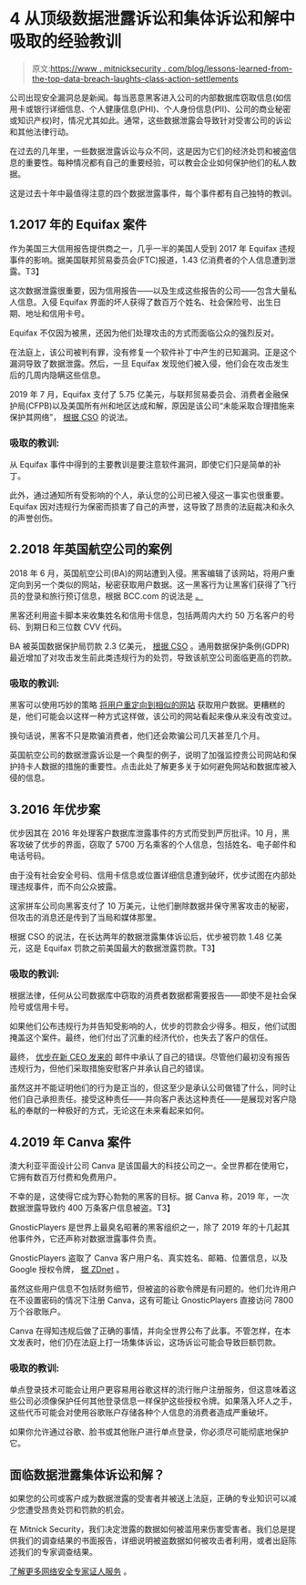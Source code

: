 # 4 从顶级数据泄露诉讼和集体诉讼和解中吸取的经验教训

> 原文:[https://www . mitnicksecurity . com/blog/lessons-learned-from-the-top-data-breach-laughts-class-action-settlements](https://www.mitnicksecurity.com/blog/lessons-learned-from-the-top-data-breach-lawsuits-class-action-settlements)

公司出现安全漏洞总是新闻。每当恶意黑客进入公司的内部数据库窃取信息(如信用卡或银行详细信息、个人健康信息(PHI)、个人身份信息(PII)、公司的商业秘密或知识产权)时，情况尤其如此。通常，这些数据泄露会导致针对受害公司的诉讼和其他法律行动。

在过去的几年里，一些数据泄露诉讼与众不同，这是因为它们的经济处罚和被盗信息的重要性。每种情况都有自己的重要经验，可以教会企业如何保护他们的私人数据。

这是过去十年中最值得注意的四个数据泄露事件，每个事件都有自己独特的教训。

## 1.2017 年的 Equifax 案件

作为美国三大信用报告提供商之一，几乎一半的美国人受到 2017 年 Equifax 违规事件的影响。据美国联邦贸易委员会(FTC)报道，1.43 亿消费者的个人信息遭到泄露。T3】

这次数据泄露很重要，因为信用报告——以及生成这些报告的公司——包含大量私人信息。入侵 Equifax 界面的坏人获得了数百万个姓名、社会保险号、出生日期、地址和信用卡号。

Equifax 不仅因为被黑，还因为他们处理攻击的方式而面临公众的强烈反对。

在法庭上，该公司被判有罪，没有修复一个软件补丁中产生的已知漏洞。正是这个漏洞导致了数据泄露。然后，一旦 Equifax 发现他们被入侵，他们会在攻击发生后的几周内隐瞒这些信息。

2019 年 7 月，Equifax 支付了 5.75 亿美元，与联邦贸易委员会、消费者金融保护局(CFPB)以及美国所有州和地区达成和解，原因是该公司“未能采取合理措施来保护其网络”， [根据 CSO](https://www.csoonline.com/article/3410278/the-biggest-data-breach-fines-penalties-and-settlements-so-far.html) 的说法。

### 吸取的教训:

从 Equifax 事件中得到的主要教训是要注意软件漏洞，即使它们只是简单的补丁。

此外，通过通知所有受影响的个人，承认您的公司已被入侵这一事实也很重要。Equifax 因对违规行为保密而损害了自己的声誉，这导致了昂贵的法庭裁决和永久的声誉创伤。

## 2.2018 年英国航空公司的案例

2018 年 6 月，英国航空公司(BA)的网站遭到入侵。黑客编辑了该网站，将用户重定向到另一个类似的网站，秘密获取用户数据。这一黑客行为让黑客们获得了飞行员的登录和旅行预订信息，根据 BCC.com 的说法是 [。](https://www.bbc.com/news/business-48905907)

黑客还利用盗卡脚本来收集姓名和信用卡信息，包括两周内大约 50 万名客户的号码、到期日和三位数 CVV 代码。

BA 被英国数据保护局罚款 2.3 亿美元， [根据 CSO](https://www.csoonline.com/article/3410278/the-biggest-data-breach-fines-penalties-and-settlements-so-far.html?page=2) 。通用数据保护条例(GDPR)最近增加了对攻击发生前此类违规行为的处罚，导致该航空公司面临更高的罚款。

### 吸取的教训:

黑客可以使用巧妙的策略 [将用户重定向到相似的网站](https://www.mitnicksecurity.com/blog/5-cyber-privacy-concerns-and-ways-to-enhance-your-personal-security) 获取用户数据。更糟糕的是，他们可能会以这样一种方式这样做，该公司的网站看起来像从来没有改变过。

换句话说，黑客不只是欺骗消费者，他们还会欺骗公司几天甚至几个月。

英国航空公司的数据泄露诉讼是一个典型的例子，说明了加强监控贵公司网站和保护持卡人数据的措施的重要性。点击此处了解更多关于如何避免网站和数据库被入侵的信息。

## 3.2016 年优步案

优步因其在 2016 年处理客户数据库泄露事件的方式而受到严厉批评。10 月，黑客攻破了优步的界面，窃取了 5700 万名乘客的个人信息，包括姓名、电子邮件和电话号码。

由于没有社会安全号码、信用卡信息或位置详细信息遭到破坏，优步试图在内部处理违规事件，而不向公众披露。

这家拼车公司向黑客支付了 10 万美元，让他们删除数据并保守黑客攻击的秘密，但攻击的消息还是传到了当局和媒体那里。

根据 CSO 的说法，在长达两年的数据泄露集体诉讼后，优步被罚款 1.48 亿美元，这是 Equifax 罚款之前美国最大的数据泄露罚款。T3】

### 吸取的教训:

根据法律，任何从公司数据库中窃取的消费者数据都需要报告——即使不是社会保险号或信用卡号。

如果他们公布违规行为并告知受影响的人，优步的罚款会少得多。相反，他们试图掩盖这个案件。最终，他们付出了沉重的经济代价，也失去了客户的信任。

最终， [优步在新 CEO 发来的](https://www.bloomberg.com/news/articles/2017-11-21/uber-concealed-cyberattack-that-exposed-57-million-people-s-data) 邮件中承认了自己的错误。尽管他们最初没有报告违规行为，但他们采取措施安慰客户并承认自己的错误。

虽然这并不能证明他们的行为是正当的，但这至少是承认公司做错了什么，同时让他们自己承担责任。接受这种责任——并向客户表达这种责任——是展现对客户隐私的奉献的一种极好的方式，无论这在未来看起来如何。

## 4.2019 年 Canva 案件

澳大利亚平面设计公司 Canva 是该国最大的科技公司之一。全世界都在使用它，它拥有数百万付费和免费用户。

不幸的是，这使得它成为野心勃勃的黑客的目标。据 Canva 称，2019 年，一次数据泄露导致约 400 万条客户信息被盗。T3】

GnosticPlayers 是世界上最臭名昭著的黑客组织之一，除了 2019 年的十几起其他事件外，它还声称对数据泄露事件负责。

GnosticPlayers 盗取了 Canva 客户用户名、真实姓名、邮箱、位置信息，以及 Google 授权令牌， [据 ZDnet](https://www.zdnet.com/article/australian-tech-unicorn-canva-suffers-security-breach/) 。

虽然这些用户信息不包括财务细节，但被盗的谷歌令牌是有问题的。他们允许用户在不设置密码的情况下注册 Canva，这有可能让 GnosticPlayers 直接访问 7800 万个谷歌账户。

Canva 在得知违规后做了正确的事情，并向全世界公布了此事。不管怎样，在本文发表时，他们仍在法庭上打一场集体诉讼，这场诉讼可能会导致巨额罚款。

### 吸取的教训:

单点登录技术可能会让用户更容易用谷歌这样的流行账户注册服务，但这意味着这些公司必须像保护任何其他登录信息一样保护这些授权令牌。如果落入坏人之手，这些代币可能会对使用谷歌账户存储各种个人信息的消费者造成严重破坏。

如果你允许通过谷歌、脸书或其他账户进行单点登录，你必须尽可能彻底地保护它。

## 面临数据泄露集体诉讼和解？

如果您的公司或客户成为数据泄露的受害者并被送上法庭，正确的专业知识可以减少您遭受昂贵处罚和罚款的机会。

在 Mitnick Security，我们决定泄露的数据如何被滥用来伤害受害者。我们总是提供我们的调查结果的书面报告，详细说明被盗数据如何被攻击者利用，或者出庭陈述我们的专家调查结果。

[了解更多网络安全专家证人服务](https://www.mitnicksecurity.com/expert-witness-services) 。